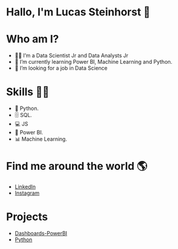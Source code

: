 # Hallo, I'm Lucas Steinhorst 👋
  
###


# Who am I?
 * 👩‍💻 I’m a Data Scientist Jr and Data Analysts Jr
 * 🌱 I’m currently learning Power BI, Machine Learning and Python.
 * 🤔 I’m looking for a job in Data Science
# Skills 👩‍💻

   * 🐍 Python.
   * 🗄 SQL.
   * 💻 JS
   * 🧮 Power BI.
   * 📊 Machine Learning.

# Find me around the world 🌎

* [LinkedIn](https://www.linkedin.com/in/lucas-steinhorst/)
* [Instagram](https://www.instagram.com/lucassteinhorst/)

# Projects
   * [Dashboards-PowerBI](https://github.com/Lucaks-Steinhorst/Projetos_Data_Scientist)
   * [Python](https://github.com/Lucaks-Steinhorst/Python_Ciencia_de_Dados) 



